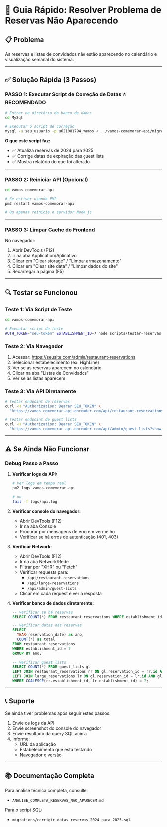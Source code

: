 # 🔧 Guia Rápido: Resolver Problema de Reservas Não Aparecendo

## 📋 Problema

As reservas e listas de convidados não estão aparecendo no calendário e visualização semanal do sistema.

---

## ✅ Solução Rápida (3 Passos)

### **PASSO 1: Executar Script de Correção de Datas** ⭐ RECOMENDADO

```bash
# Entrar no diretório do banco de dados
cd MySql

# Executar o script de correção
mysql -u seu_usuario -p u621081794_vamos < ../vamos-comemorar-api/migrations/corrigir_datas_reservas_2024_para_2025.sql
```

**O que este script faz:**
- ✅ Atualiza reservas de 2024 para 2025
- ✅ Corrige datas de expiração das guest lists
- ✅ Mostra relatório do que foi alterado

---

### **PASSO 2: Reiniciar API (Opcional)**

```bash
cd vamos-comemorar-api

# Se estiver usando PM2
pm2 restart vamos-comemorar-api

# Ou apenas reinicie o servidor Node.js
```

---

### **PASSO 3: Limpar Cache do Frontend**

No navegador:
1. Abrir DevTools (F12)
2. Ir na aba Application/Aplicativo
3. Clicar em "Clear storage" / "Limpar armazenamento"
4. Clicar em "Clear site data" / "Limpar dados do site"
5. Recarregar a página (F5)

---

## 🔍 Testar se Funcionou

### Teste 1: Via Script de Teste

```bash
cd vamos-comemorar-api

# Executar script de teste
AUTH_TOKEN="seu-token" ESTABLISHMENT_ID=7 node scripts/testar-reservas-api.js
```

### Teste 2: Via Navegador

1. Acessar: https://seusite.com/admin/restaurant-reservations
2. Selecionar estabelecimento (ex: HighLine)
3. Ver se as reservas aparecem no calendário
4. Clicar na aba "Listas de Convidados"
5. Ver se as listas aparecem

### Teste 3: Via API Diretamente

```bash
# Testar endpoint de reservas
curl -H "Authorization: Bearer SEU_TOKEN" \
  "https://vamos-comemorar-api.onrender.com/api/restaurant-reservations?establishment_id=7"

# Testar endpoint de guest lists
curl -H "Authorization: Bearer SEU_TOKEN" \
  "https://vamos-comemorar-api.onrender.com/api/admin/guest-lists?show_all=true&establishment_id=7"
```

---

## ⚠️ Se Ainda Não Funcionar

### Debug Passo a Passo

1. **Verificar logs da API:**
   ```bash
   # Ver logs em tempo real
   pm2 logs vamos-comemorar-api
   
   # ou
   tail -f logs/api.log
   ```

2. **Verificar console do navegador:**
   - Abrir DevTools (F12)
   - Ir na aba Console
   - Procurar por mensagens de erro em vermelho
   - Verificar se há erros de autenticação (401, 403)

3. **Verificar Network:**
   - Abrir DevTools (F12)
   - Ir na aba Network/Rede
   - Filtrar por "XHR" ou "Fetch"
   - Verificar requests para:
     - `/api/restaurant-reservations`
     - `/api/large-reservations`
     - `/api/admin/guest-lists`
   - Clicar em cada request e ver a resposta

4. **Verificar banco de dados diretamente:**
   ```sql
   -- Verificar se há reservas
   SELECT COUNT(*) FROM restaurant_reservations WHERE establishment_id = 7;
   
   -- Verificar datas das reservas
   SELECT 
     YEAR(reservation_date) as ano,
     COUNT(*) as total
   FROM restaurant_reservations 
   WHERE establishment_id = 7
   GROUP BY ano;
   
   -- Verificar guest lists
   SELECT COUNT(*) FROM guest_lists gl
   LEFT JOIN restaurant_reservations rr ON gl.reservation_id = rr.id AND gl.reservation_type = 'restaurant'
   LEFT JOIN large_reservations lr ON gl.reservation_id = lr.id AND gl.reservation_type = 'large'
   WHERE COALESCE(rr.establishment_id, lr.establishment_id) = 7;
   ```

---

## 📞 Suporte

Se ainda tiver problemas após seguir estes passos:

1. Envie os logs da API
2. Envie screenshot do console do navegador
3. Envie resultado da query SQL acima
4. Informe:
   - URL da aplicação
   - Estabelecimento que está testando
   - Navegador e versão

---

## 📚 Documentação Completa

Para análise técnica completa, consulte:
- `ANALISE_COMPLETA_RESERVAS_NAO_APARECEM.md`

Para o script SQL:
- `migrations/corrigir_datas_reservas_2024_para_2025.sql`

